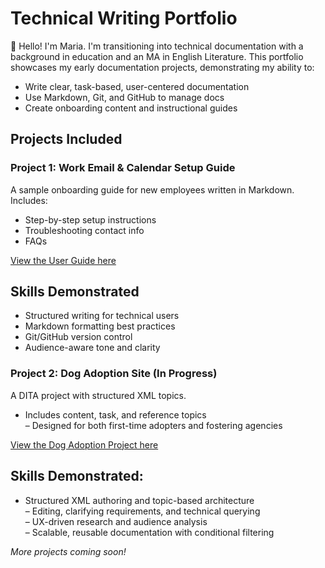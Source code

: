 # Technical Writing Portfolio

👋 Hello! I'm Maria. I'm transitioning into technical documentation with a background in education and an MA in English Literature. This portfolio showcases my early documentation projects, demonstrating my ability to:

- Write clear, task-based, user-centered documentation
- Use Markdown, Git, and GitHub to manage docs
- Create onboarding content and instructional guides

## Projects Included

### Project 1: Work Email & Calendar Setup Guide
A sample onboarding guide for new employees written in Markdown. Includes:
- Step-by-step setup instructions
- Troubleshooting contact info
- FAQs

[View the User Guide here](Sample%20User%20Guide/UserGuide)  

## Skills Demonstrated
- Structured writing for technical users
- Markdown formatting best practices
- Git/GitHub version control
- Audience-aware tone and clarity

### Project 2: Dog Adoption Site (In Progress)
A DITA project with structured XML topics. 
- Includes content, task, and reference topics  
– Designed for both first-time adopters and fostering agencies

[View the Dog Adoption Project here](Dog%20Adoption%20DITA%20Project)

## Skills Demonstrated:
- Structured XML authoring and topic-based architecture  
– Editing, clarifying requirements, and technical querying  
– UX-driven research and audience analysis  
– Scalable, reusable documentation with conditional filtering

_More projects coming soon!_
